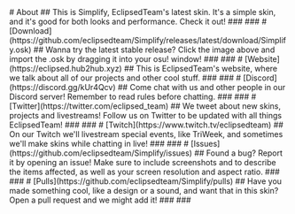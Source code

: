 <!-- ![alt text](https://i.imgur.com/io1ZPVG.png "Simplify Logo") --!>
<!-- ![about](https://i.imgur.com/P3RVo6I.png "about") --!>

# About

## This is Simplify, EclipsedTeam's latest skin. It's a simple skin, and it's good for both looks and performance. Check it out!
### 
### 

<!-- ### [![download](https://i.imgur.com/OksciCc.png "Download")](https://github.com/eclipsedteam/Simplify/releases/latest/download/Dashed.osk) --!>

# [Download](https://github.com/eclipsedteam/Simplify/releases/latest/download/Simplify.osk)

## Wanna try the latest stable release? Click the image above and import the .osk by dragging it into your osu! window!
### 
### 

<!-- ### [![website](https://i.imgur.com/pOjvtxb.png "Website Link")](https://eclipsed.hub2hub.xyz) --!>

# [Website](https://eclipsed.hub2hub.xyz)

## This is EclipsedTeam's website, where we talk about all of our projects and other cool stuff. 
### 
### 

<!-- ### [![discord](https://i.imgur.com/TZir0Cx.png "Discord Link")](https://discord.gg/kUr4Qcv) --!>

# [Discord](https://discord.gg/kUr4Qcv)

## Come chat with us and other people in our Discord server! Remember to read rules before chatting.
### 
### 

<!-- ### [![twitter](https://i.imgur.com/1Z3T8f9.png "Twitter Link")](https://twitter.com/eclipsed_team) --!>

# [Twitter](https://twitter.com/eclipsed_team)

## We tweet about new skins, projects and livestreams! Follow us on Twitter to be updated with all things EclipsedTeam!
### 
### 

<!-- ### [![twitch](https://i.imgur.com/ph7tPbH.png "Twitch Link")](https://www.twitch.tv/eclipsedteam) --!>

# [Twitch](https://www.twitch.tv/eclipsedteam)

## On our Twitch we'll livestream special events, like TriWeek, and sometimes we'll make skins while chatting in live! <!-- I see you coming for this typo su --!>
### 
### 

<!-- ### [![issues](https://i.imgur.com/MSJVZGH.png "Issues Link")](https://github.com/eclipsedteam/Simplify/issues) --!>

# [Issues](https://github.com/eclipsedteam/Simplify/issues)

## Found a bug? Report it by opening an issue! Make sure to include screenshots and to describe the items affected, as well as your screen resolution and aspect ratio.
### 
### 

<!-- ### [![pulls](https://i.imgur.com/9jlDy76.png "Pulls Link")](https://github.com/eclipsedteam/Simplify/pulls)) --!>

# [Pulls](https://github.com/eclipsedteam/Simplify/pulls)

## Have you made something cool, like a design or a sound, and want that in this skin? Open a pull request and we might add it!
### 
### 

